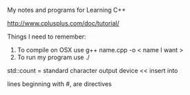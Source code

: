 My notes and programs for Learning C++

http://www.cplusplus.com/doc/tutorial/

Things I need to remember:
1. To compile on OSX use g++ name.cpp -o < name I want >
2. To run my program use ./


std::count = standard character output device
<< insert into

lines beginning with #, are directives